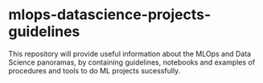 # mlops-datascience-projects-guidelines
This repository will provide useful information about the MLOps and Data Science panoramas, by containing guidelines, notebooks and examples of procedures and tools to do ML projects sucessfully.
